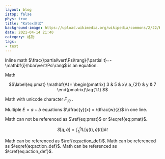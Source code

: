 ```yaml
---
layout: blog
istop: false
phys: true
title: "Katex测试"
background-image: https://upload.wikimedia.org/wikipedia/commons/2/22/Katex.png
date: 2021-04-14 21:40
category: 格物
tags:
- test
---
```


Inline math $\frac{\partial\vert\Psi\rang}{\partial t}=-\mathbf{i}\hbar\vert\Psi\rang$ is an equation.

Math

$$\label{eq:pmat}
\mathbf{A}=
\begin{pmatrix}
3  & 5 & x\\
a_{21} & y & 7
\end{pmatrix}\tag{1.1}
$$

Math with unicode character $F_{力}$ .

Multiple $E = a + b$ equations $\dfrac{y}{x} = \dfrac{w}{z}$ in one line.

Math can not be referenced as $\ref{eq:pmat}$ or $\eqref{eq:pmat}$.

$$
\begin{equation}\label{eq:action_def}
S[q,\dot{q}]=\int_{t_i}^{t_f}L[q(t),\dot{q}(t)]\mathrm{d}t
\end{equation}
$$

Math can be referenced as $\ref{eq:action_def}$.
Math can be referenced as $\eqref{eq:action_def}$.
Math can be referenced as $\cref{eq:action_def}$.

